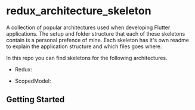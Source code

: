 # redux_architecture_skeleton

A collection of popular architectures used when developing Flutter applications. The setup and folder structure that each of these skeletons contain is a personal prefence of mine. Each skeleton has it's own readme to explain the application structure and which files goes where. 

In this repo you can find skeletons for the following architectures.

- Redux: 

- ScopedModel:



## Getting Started

